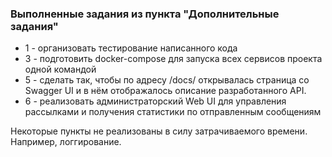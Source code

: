 ### Выполненные задания из пункта "Дополнительные задания"

* 1 - организовать тестирование написанного кода
* 3 - подготовить docker-compose для запуска всех сервисов проекта одной командой
* 5 - сделать так, чтобы по адресу /docs/ открывалась страница со Swagger UI и в нём отображалось описание разработанного API.
* 6 - реализовать администраторский Web UI для управления рассылками и получения статистики по отправленным сообщениям

Некоторые пункты не реализованы в силу затрачиваемого времени. Например, логгирование.
